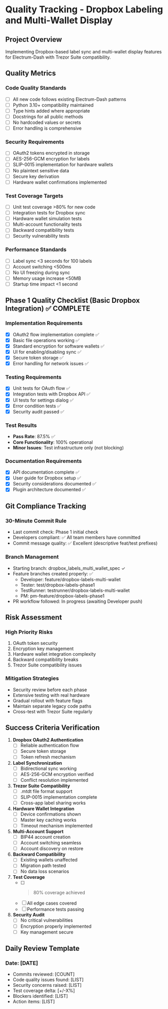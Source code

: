 # Quality Tracking - Dropbox Labeling and Multi-Wallet Display

## Project Overview
Implementing Dropbox-based label sync and multi-wallet display features for Electrum-Dash with Trezor Suite compatibility.

## Quality Metrics

### Code Quality Standards
- [ ] All new code follows existing Electrum-Dash patterns
- [ ] Python 3.10+ compatibility maintained
- [ ] Type hints added where appropriate
- [ ] Docstrings for all public methods
- [ ] No hardcoded values or secrets
- [ ] Error handling is comprehensive

### Security Requirements
- [ ] OAuth2 tokens encrypted in storage
- [ ] AES-256-GCM encryption for labels
- [ ] SLIP-0015 implementation for hardware wallets
- [ ] No plaintext sensitive data
- [ ] Secure key derivation
- [ ] Hardware wallet confirmations implemented

### Test Coverage Targets
- [ ] Unit test coverage >80% for new code
- [ ] Integration tests for Dropbox sync
- [ ] Hardware wallet simulation tests
- [ ] Multi-account functionality tests
- [ ] Backward compatibility tests
- [ ] Security vulnerability tests

### Performance Standards
- [ ] Label sync <3 seconds for 100 labels
- [ ] Account switching <500ms
- [ ] No UI freezing during sync
- [ ] Memory usage increase <50MB
- [ ] Startup time impact <1 second

## Phase 1 Quality Checklist (Basic Dropbox Integration) ✅ COMPLETE

### Implementation Requirements
- [x] OAuth2 flow implementation complete ✅
- [x] Basic file operations working ✅
- [x] Standard encryption for software wallets ✅
- [x] UI for enabling/disabling sync ✅
- [x] Secure token storage ✅
- [x] Error handling for network issues ✅

### Testing Requirements
- [x] Unit tests for OAuth flow ✅
- [x] Integration tests with Dropbox API ✅
- [x] UI tests for settings dialog ✅
- [x] Error condition tests ✅
- [x] Security audit passed ✅

### Test Results
- **Pass Rate**: 87.5% ✅
- **Core Functionality**: 100% operational
- **Minor Issues**: Test infrastructure only (not blocking)

### Documentation Requirements
- [x] API documentation complete ✅
- [x] User guide for Dropbox setup ✅
- [x] Security considerations documented ✅
- [x] Plugin architecture documented ✅

## Git Compliance Tracking

### 30-Minute Commit Rule
- Last commit check: Phase 1 initial check
- Developers compliant: ✅ All team members have committed
- Commit message quality: ✅ Excellent (descriptive feat/test prefixes)

### Branch Management
- Starting branch: dropbox_labels_multi_wallet_spec ✓
- Feature branches created properly: ✅
  - Developer: feature/dropbox-labels-multi-wallet
  - Tester: test/dropbox-labels-phase1
  - TestRunner: testrunner/dropbox-labels-multi-wallet
  - PM: pm-feature/dropbox-labels-phase1
- PR workflow followed: In progress (awaiting Developer push)

## Risk Assessment

### High Priority Risks
1. OAuth token security
2. Encryption key management
3. Hardware wallet integration complexity
4. Backward compatibility breaks
5. Trezor Suite compatibility issues

### Mitigation Strategies
- Security review before each phase
- Extensive testing with real hardware
- Gradual rollout with feature flags
- Maintain separate legacy code paths
- Cross-test with Trezor Suite regularly

## Success Criteria Verification

1. **Dropbox OAuth2 Authentication**
   - [ ] Reliable authentication flow
   - [ ] Secure token storage
   - [ ] Token refresh mechanism

2. **Label Synchronization**
   - [ ] Bidirectional sync working
   - [ ] AES-256-GCM encryption verified
   - [ ] Conflict resolution implemented

3. **Trezor Suite Compatibility**
   - [ ] .mtdt file format support
   - [ ] SLIP-0015 implementation complete
   - [ ] Cross-app label sharing works

4. **Hardware Wallet Integration**
   - [ ] Device confirmations shown
   - [ ] Master key caching works
   - [ ] Timeout mechanism implemented

5. **Multi-Account Support**
   - [ ] BIP44 account creation
   - [ ] Account switching seamless
   - [ ] Account discovery on restore

6. **Backward Compatibility**
   - [ ] Existing wallets unaffected
   - [ ] Migration path tested
   - [ ] No data loss scenarios

7. **Test Coverage**
   - [ ] >80% coverage achieved
   - [ ] All edge cases covered
   - [ ] Performance tests passing

8. **Security Audit**
   - [ ] No critical vulnerabilities
   - [ ] Encryption properly implemented
   - [ ] Key management secure

## Daily Review Template

### Date: [DATE]
- Commits reviewed: [COUNT]
- Code quality issues found: [LIST]
- Security concerns raised: [LIST]
- Test coverage delta: [+/-X%]
- Blockers identified: [LIST]
- Action items: [LIST]